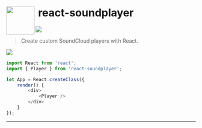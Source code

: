 # <img src="http://www.officialpsds.com/images/thumbs/Soundcloud-Logo-psd47614.png" width="75" align="left">&nbsp;react-soundplayer

![](http://img.shields.io/badge/Status-Work%20In%20Progress-e22228.svg?style=flat-square)

> Create custom SoundCloud players with React.

![](https://dl.dropboxusercontent.com/u/100463011/react-soundplayer-screen.png)

```javascript
import React from 'react';
import { Player } from 'react-soundplayer';

let App = React.createClass({
    render() {
        <div>
            <Player />
        </div>
    }
});
```

---
